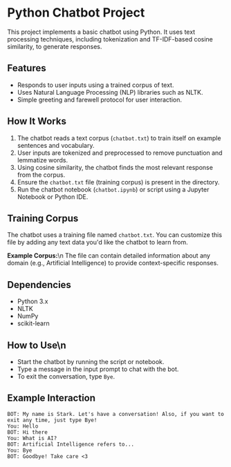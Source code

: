 # Python Chatbot Project

This project implements a basic chatbot using Python. It uses text processing techniques, including tokenization and TF-IDF-based cosine similarity, to generate responses.

## Features
- Responds to user inputs using a trained corpus of text.
- Uses Natural Language Processing (NLP) libraries such as NLTK.
- Simple greeting and farewell protocol for user interaction.

## How It Works
1. The chatbot reads a text corpus (`chatbot.txt`) to train itself on example sentences and vocabulary.
2. User inputs are tokenized and preprocessed to remove punctuation and lemmatize words.
3. Using cosine similarity, the chatbot finds the most relevant response from the corpus.
4. Ensure the `chatbot.txt` file (training corpus) is present in the directory.
5. Run the chatbot notebook (`chatbot.ipynb`) or script using a Jupyter Notebook or Python IDE.

## Training Corpus
The chatbot uses a training file named `chatbot.txt`. You can customize this file by adding any text data you'd like the chatbot to learn from.

**Example Corpus:**\n
The file can contain detailed information about any domain (e.g., Artificial Intelligence) to provide context-specific responses.

## Dependencies
- Python 3.x
- NLTK
- NumPy
- scikit-learn

## How to Use\n
- Start the chatbot by running the script or notebook.
- Type a message in the input prompt to chat with the bot.
- To exit the conversation, type `Bye`.

## Example Interaction
```plaintext
BOT: My name is Stark. Let's have a conversation! Also, if you want to exit any time, just type Bye!
You: Hello
BOT: Hi there
You: What is AI?
BOT: Artificial Intelligence refers to...
You: Bye
BOT: Goodbye! Take care <3
